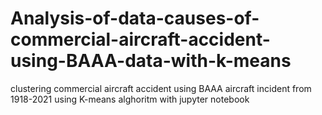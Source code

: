 # Analysis-of-data-causes-of-commercial-aircraft-accident-using-BAAA-data-with-k-means
clustering commercial aircraft accident using BAAA aircraft incident from 1918-2021 using K-means alghoritm with jupyter notebook
